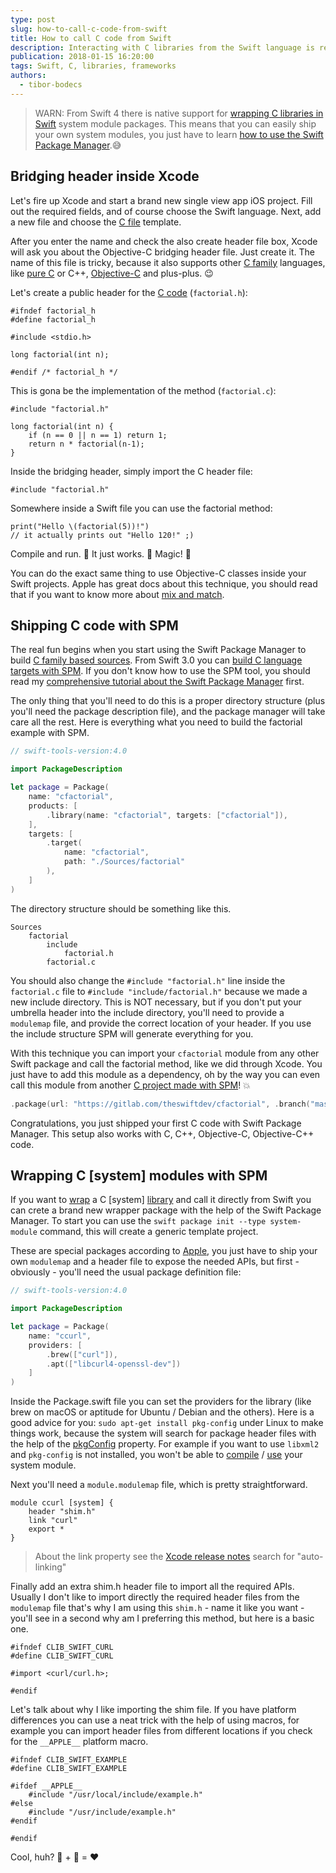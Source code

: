 ```yaml
---
type: post
slug: how-to-call-c-code-from-swift
title: How to call C code from Swift
description: Interacting with C libraries from the Swift language is really amazing, from this post can learn the most of C interoperability.
publication: 2018-01-15 16:20:00
tags: Swift, C, libraries, frameworks
authors:
  - tibor-bodecs
---
```


> WARN: From Swift 4 there is native support for [wrapping C libraries in Swift](https://www.hackingwithswift.com/articles/87/how-to-wrap-a-c-library-in-swift) system module packages. This means that you can easily ship your own system modules, you just have to learn [how to use the Swift Package Manager](https://theswiftdev.com/2017/11/09/swift-package-manager-tutorial/).😅

## Bridging header inside Xcode

Let's fire up Xcode and start a brand new single view app iOS project. Fill out the required fields, and of course choose the Swift language. Next, add a new file and choose the [C file](https://developer.apple.com/documentation/swift/c_interoperability) template.

After you enter the name and check the also create header file box, Xcode will ask you about the Objective-C bridging header file. Just create it. The name of this file is tricky, because it also supports other [C family](https://developer.apple.com/library/content/documentation/Swift/Conceptual/BuildingCocoaApps/InteractingWithCAPIs.html) languages, like [pure C](https://dzone.com/articles/using-a-c-library-in-swift) or C++, [Objective-C](http://ankit.im/swift/2016/05/21/creating-objc-cpp-packages-with-swift-package-manager/) and plus-plus. 😉

Let's create a public header for the [C code](https://www.sitepoint.com/using-legacy-c-apis-swift/) (`factorial.h`):

```
#ifndef factorial_h
#define factorial_h

#include <stdio.h>

long factorial(int n);

#endif /* factorial_h */
```

This is gona be the implementation of the method (`factorial.c`):

```
#include "factorial.h"

long factorial(int n) {
    if (n == 0 || n == 1) return 1;
    return n * factorial(n-1);
}
```

Inside the bridging header, simply import the C header file:

```
#include "factorial.h"
```

Somewhere inside a Swift file you can use the factorial method:

```
print("Hello \(factorial(5))!")
// it actually prints out "Hello 120!" ;)
```

Compile and run. 🔨 It just works. 🌟 Magic! 🌟

You can do the exact same thing to use Objective-C classes inside your Swift projects. Apple has great docs about this technique, you should read that if you want to know more about [mix and match](https://developer.apple.com/library/content/documentation/Swift/Conceptual/BuildingCocoaApps/MixandMatch.html).

## Shipping C code with SPM

The real fun begins when you start using the Swift Package Manager to build [C family based sources](https://spin.atomicobject.com/2015/02/23/c-libraries-swift/). From Swift 3.0 you can [build C language targets with SPM](https://github.com/apple/swift-evolution/blob/master/proposals/0038-swiftpm-c-language-targets.md). If you don't know how to use the SPM tool, you should read my [comprehensive tutorial about the Swift Package Manager](https://theswiftdev.com/2017/11/09/swift-package-manager-tutorial/) first.

The only thing that you'll need to do this is a proper directory structure (plus you'll need the package description file), and the package manager will take care all the rest. Here is everything what you need to build the factorial example with SPM.

```swift
// swift-tools-version:4.0

import PackageDescription

let package = Package(
    name: "cfactorial",
    products: [
        .library(name: "cfactorial", targets: ["cfactorial"]),
    ],
    targets: [
        .target(
            name: "cfactorial",
            path: "./Sources/factorial"
        ),
    ]
)
```

The directory structure should be something like this.

```
Sources
    factorial
        include
            factorial.h
        factorial.c
```

You should also change the `#include "factorial.h"` line inside the `factorial.c` file to `#include "include/factorial.h"` because we made a new include directory. This is NOT necessary, but if you don't put your umbrella header into the include directory, you'll need to provide a `modulemap` file, and provide the correct location of your header. If you use the include structure SPM will generate everything for you.

With this technique you can import your `cfactorial` module from any other Swift package and call the factorial method, like we did through Xcode. You just have to add this module as a dependency, oh by the way you can even call this module from another [C project made with SPM](https://medium.com/@Aciid/ship-c-code-with-swift-packages-using-swift-package-manager-44edcc702a45#.ucx9oa9hs)! 💥

```swift
.package(url: "https://gitlab.com/theswiftdev/cfactorial", .branch("master")),
```

Congratulations, you just shipped your first C code with Swift Package Manager. This setup also works with C, C++, Objective-C, Objective-C++ code.

## Wrapping C [system] modules with SPM

If you want to [wrap](http://www.bensnider.com/wrapping-c-code-within-a-single-swift-package.html) a C [system] [library](https://oleb.net/blog/2017/12/importing-c-library-into-swift/) and call it directly from Swift you can crete a brand new wrapper package with the help of the Swift Package Manager. To start you can use the `swift package init --type system-module` command, this will create a generic template project.

These are special packages according to [Apple](https://github.com/apple/swift-package-manager/blob/master/Documentation/Usage.md#require-system-libraries), you just have to ship your own `modulemap` and a header file to expose the needed APIs, but first - obviously - you'll need the usual package definition file:

```swift
// swift-tools-version:4.0

import PackageDescription

let package = Package(
    name: "ccurl",
    providers: [
        .brew(["curl"]),
        .apt(["libcurl4-openssl-dev"])
    ]
)
```

Inside the Package.swift file you can set the providers for the library (like brew on macOS or aptitude for Ubuntu / Debian and the others). Here is a good advice for you: `sudo apt-get install pkg-config` under Linux to make things work, because the system will search for package header files with the help of the [pkgConfig](https://github.com/apple/swift-package-manager/blob/master/Documentation/PackageDescriptionV4.md#pkgconfig) property. For example if you want to use `libxml2` and `pkg-config` is not installed, you won't be able to [compile](http://ankit.im/swift/2016/04/06/compiling-and-interpolating-C-using-swift-package-manager/) / [use](https://stackoverflow.com/questions/36570497/compile-c-code-and-expose-it-to-swift-under-linux) your system module.

Next you'll need a `module.modulemap` file, which is pretty straightforward.

```
module ccurl [system] {
    header "shim.h"
    link "curl"
    export *
}
```

> About the link property see the [Xcode release notes](https://developer.apple.com/library/content/releasenotes/DeveloperTools/RN-Xcode/Chapters/Introduction.html) search for "auto-linking"

Finally add an extra shim.h header file to import all the required APIs. Usually I don't like to import directly the required header files from the `modulemap` file that's why I am using this `shim.h` - name it like you want - you'll see in a second why am I preferring this method, but here is a basic one.

```
#ifndef CLIB_SWIFT_CURL
#define CLIB_SWIFT_CURL

#import <curl/curl.h>;

#endif
```

Let's talk about why I like importing the shim file. If you have platform differences you can use a neat trick with the help of using macros, for example you can import header files from different locations if you check for the `__APPLE__` platform macro.

```
#ifndef CLIB_SWIFT_EXAMPLE
#define CLIB_SWIFT_EXAMPLE

#ifdef __APPLE__
    #include "/usr/local/include/example.h"
#else
    #include "/usr/include/example.h"
#endif

#endif
```

Cool, huh? 🍎 + 🔨 = ❤️
